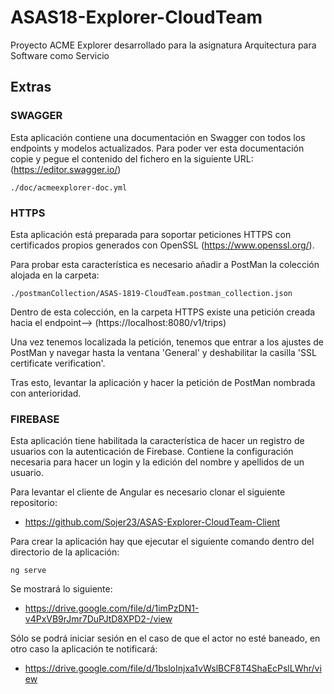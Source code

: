 # ASAS18-Explorer-CloudTeam
Proyecto ACME Explorer desarrollado para la asignatura Arquitectura para Software como Servicio

## Extras

### SWAGGER
Esta aplicación contiene una documentación en Swagger con todos los endpoints y modelos actualizados. Para poder ver esta documentación copie y pegue el contenido del fichero en la siguiente URL: (https://editor.swagger.io/)
```
./doc/acmeexplorer-doc.yml
```


### HTTPS
Esta aplicación está preparada para soportar peticiones HTTPS con certificados propios generados con OpenSSL (https://www.openssl.org/).

Para probar esta característica es necesario añadir a PostMan la colección alojada en la carpeta:
```
./postmanCollection/ASAS-1819-CloudTeam.postman_collection.json
```

Dentro de esta colección, en la carpeta HTTPS existe una petición creada hacia el endpoint--> (https://localhost:8080/v1/trips)

Una vez tenemos localizada la petición, tenemos que entrar a los ajustes de PostMan y navegar hasta la ventana 'General' y deshabilitar la casilla 'SSL certificate verification'.

Tras esto, levantar la aplicación y hacer la petición de PostMan nombrada con anterioridad.

### FIREBASE
Esta aplicación tiene habilitada la característica de hacer un registro de usuarios con la autenticación de Firebase. Contiene la configuración necesaria para hacer un login y la edición del nombre y apellidos de un usuario.

Para levantar el cliente de Angular es necesario clonar el siguiente repositorio:
- https://github.com/Sojer23/ASAS-Explorer-CloudTeam-Client

Para crear la aplicación hay que ejecutar el siguiente comando dentro del directorio de la aplicación:
```
ng serve
```

Se mostrará lo siguiente:
- https://drive.google.com/file/d/1imPzDN1-v4PxVB9rJmr7DuPJtD8XPD2-/view

Sólo se podrá iniciar sesión en el caso de que el actor no esté baneado, en otro caso la aplicación te notificará:

- https://drive.google.com/file/d/1bsloInjxa1vWslBCF8T4ShaEcPslLWhr/view
